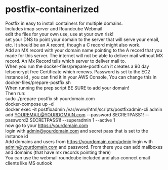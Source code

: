 # postfix-containerized<br />
Postfix in easy to install containers for multiple domains.<br />
Includes imap server and Roundcube Webmail<br />
edit the files for your own use, use at your own risk!<br />
set your DNS to point your domain to the server that will serve your email, etc. It should be an A record, though a C record might also work.<br /> 
Add an MX record with your domain name pointing to the A record that you made for this server. The internet will not be able to deliver mail without MX record. An Mx Record tells which server to deliver mail to.<br />
When you run the docker-files/prepare-postfix.sh it creates a 90 day letsencrypt free Certificate which renews.
Password is set to the EC2 instance id , you can find it in your AWS Console, You can change this in docker-files/prepare-postfix.sh<br />
When running the prep script BE SURE to add your domain!<br />
Then run:<br />
sudo  ./prepare-postfix.sh  yourdomain.com<br />
docker-compose up -d <br />
docker exec -it postfixadmin /var/www/html/scripts/postfixadmin-cli admin add YOUREMAIL@YOURDOMAIN.com  --password SECRETPASS1! --password2 SECRETPASS1! --superadmin 1 --active 1<br />
now go to your https://yourdomain.com<br />
login with admin@yourdomain.com and secret pass that is set to the instance id<br />
Add domains and users from https://yourdomain.com/admin login with admin@yourdomain.com and password. From there you can add mailboxes and domains (that have mx records pointing there)<br />
You can use the webmail roundcube included and also connect email clients like MS outlook<br />
